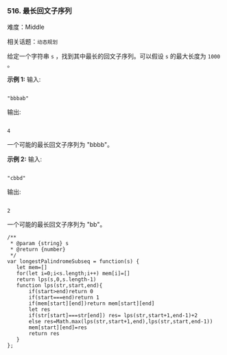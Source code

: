 ### 516. 最长回文子序列

难度：Middle

相关话题：`动态规划`

给定一个字符串 `s` ，找到其中最长的回文子序列。可以假设 `s` 的最大长度为 `1000` 。



**示例 1:** 
输入:





```

"bbbab"

```


输出:





```

4

```


一个可能的最长回文子序列为 "bbbb"。



**示例 2:** 
输入:





```

"cbbd"

```


输出:





```

2

```


一个可能的最长回文子序列为 "bb"。




```
/**
 * @param {string} s
 * @return {number}
 */
var longestPalindromeSubseq = function(s) {
   let mem=[]
   for(let i=0;i<s.length;i++) mem[i]=[]
   return lps(s,0,s.length-1)
   function lps(str,start,end){
       if(start>end)return 0
       if(start===end)return 1
       if(mem[start][end])return mem[start][end]
       let res
       if(str[start]===str[end]) res= lps(str,start+1,end-1)+2
       else res=Math.max(lps(str,start+1,end),lps(str,start,end-1))
       mem[start][end]=res
       return res
   }
};



```

